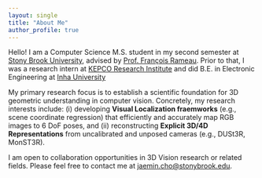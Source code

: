 ```yaml
---
layout: single
title: "About Me"
author_profile: true
---
```


Hello! I am a Computer Science M.S. student in my second semester at [Stony Brook University](https://stonybrook.edu/), advised by [Prof. François Rameau](https://rameau-fr.github.io/). Prior to that, I was a research intern at [KEPCO Research Institute](https://www.kepri.re.kr:20808/newEng/index) and did B.E. in Electronic Engineering at [Inha University](https://www.inha.ac.kr/)

My primary research focus is to establish a scientific foundation for 3D geometric understanding in computer vision. Concretely, my research interests include: (i) developing **Visual Localization fraemworks** (e.g., scene coordinate regression) that efficiently and accurately map RGB images to 6 DoF poses, and (ii) reconstructing **Explicit 3D/4D Representations** from uncalibrated and unposed cameras (e.g., DUSt3R, MonST3R).

I am open to collaboration opportunities in 3D Vision research or related fields. Please feel free to contact me at [jaemin.cho@stonybrook.edu](mailto:jaemin.cho@stonybrook.edu).